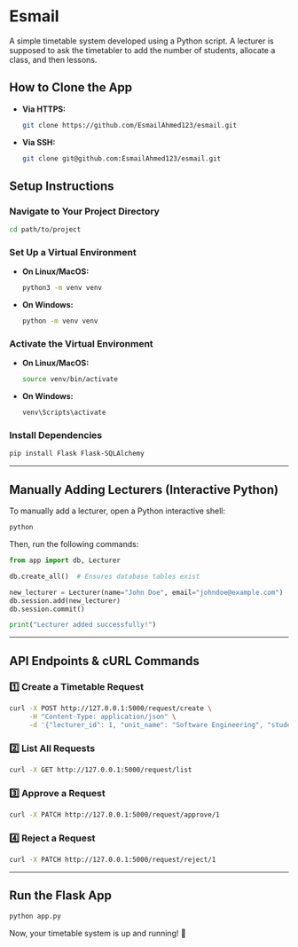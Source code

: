 # Esmail
A simple timetable system developed using a Python script.
A lecturer is supposed to ask the timetabler to add the number of students, allocate a class, and then lessons.

## **How to Clone the App**

- **Via HTTPS:**  
  ```bash
  git clone https://github.com/EsmailAhmed123/esmail.git
  ```
- **Via SSH:**  
  ```bash
  git clone git@github.com:EsmailAhmed123/esmail.git
  ```

## **Setup Instructions**

### **Navigate to Your Project Directory**
```bash
cd path/to/project
```

### **Set Up a Virtual Environment**

- **On Linux/MacOS:**  
  ```bash
  python3 -m venv venv
  ```
- **On Windows:**  
  ```bash
  python -m venv venv
  ```

### **Activate the Virtual Environment**

- **On Linux/MacOS:**  
  ```bash
  source venv/bin/activate
  ```
- **On Windows:**  
  ```bash
  venv\Scripts\activate
  ```

### **Install Dependencies**
```bash
pip install Flask Flask-SQLAlchemy
```

---

## **Manually Adding Lecturers (Interactive Python)**
To manually add a lecturer, open a Python interactive shell:

```bash
python
```

Then, run the following commands:
```python
from app import db, Lecturer

db.create_all()  # Ensures database tables exist

new_lecturer = Lecturer(name="John Doe", email="johndoe@example.com")
db.session.add(new_lecturer)
db.session.commit()

print("Lecturer added successfully!")
```

---

## **API Endpoints & cURL Commands**

### **1️⃣ Create a Timetable Request**
```bash
curl -X POST http://127.0.0.1:5000/request/create \
     -H "Content-Type: application/json" \
     -d '{"lecturer_id": 1, "unit_name": "Software Engineering", "student_count": 30, "room_available": true}'
```

### **2️⃣ List All Requests**
```bash
curl -X GET http://127.0.0.1:5000/request/list
```

### **3️⃣ Approve a Request**
```bash
curl -X PATCH http://127.0.0.1:5000/request/approve/1
```

### **4️⃣ Reject a Request**
```bash
curl -X PATCH http://127.0.0.1:5000/request/reject/1
```

---

## **Run the Flask App**
```bash
python app.py
```

Now, your timetable system is up and running! 🚀

